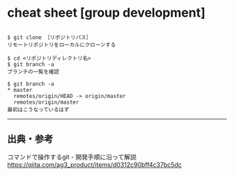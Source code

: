 
# cheat sheet [group development]

##
    $ git clone ［リポジトリパス］
    リモートリポジトリをローカルにクローンする

    $ cd <リポジトリディレクトリ名>
    $ git branch -a
    ブランチの一覧を確認

    $ git branch -a
    * master
      remotes/origin/HEAD -> origin/master
      remotes/origin/master
    最初はこうなっているはず

-------------------------------------------
## 出典・参考
  コマンドで操作するgit - 開発手順に沿って解説
  https://qiita.com/ag3_product/items/d0312c90bff4c37bc5dc
